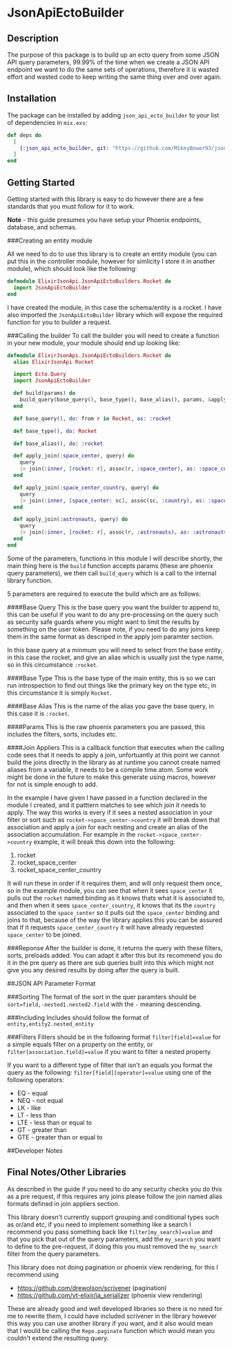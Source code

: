 # JsonApiEctoBuilder

## Description
The purpose of this package is to build up an ecto query from some JSON API query parameters, 99.99% of the time when we create a JSON API endpoint we want to do the same sets of operations, therefore it is wasted effort and wasted code to keep writing the same thing over and over again. 

## Installation
The package can be installed by adding `json_api_ecto_builder` to your list of dependencies in `mix.exs`:

```elixir
def deps do
  [
    {:json_api_ecto_builder, git: "https://github.com/MikeyBower93/json_api_ecto_builder.git"}
  ]
end
```
## Getting Started

Getting started with this library is easy to do however there are a few standards that you must follow for it to work. 

**Note** - this guide presumes you have setup your Phoenix endpoints, database, and  schemas.

###Creating an entity module

All we need to do to use this library is to create an entity module (you can put this in the controller module, however for simlicity I store it in another module), which should look like the following:

```elixir
defmodule ElixirJsonApi.JsonApiEctoBuilders.Rocket do
  import JsonApiEctoBuilder
end 
```
I have created the module, in this case the schema/entity is a rocket. I have also imported the `JsonApiEctoBuilder` library which will expose the required function for you to builder a request. 

###Calling the builder
To call the builder you will need to create a function in your new module, your module should end up looking like:

```elixir
defmodule ElixirJsonApi.JsonApiEctoBuilders.Rocket do
  alias ElixirJsonApi.Rocket

  import Ecto.Query
  import JsonApiEctoBuilder

  def build(params) do
    build_query(base_query(), base_type(), base_alias(), params, &apply_join/2)
  end

  def base_query(), do: from r in Rocket, as: :rocket

  def base_type(), do: Rocket

  def base_alias(), do: :rocket

  def apply_join(:space_center, query) do
    query
    |> join(:inner, [rocket: r], assoc(r, :space_center), as: :space_center)
  end

  def apply_join(:space_center_country, query) do
    query
    |> join(:inner, [space_center: sc], assoc(sc, :country), as: :space_center_country)
  end

  def apply_join(:astronauts, query) do
    query
    |> join(:inner, [rocket: r], assoc(r, :astronauts), as: :astronauts)
  end
end

```

Some of the parameters, functions in this module I will describe shortly, the main thing here is the `build` function accepts params (these are phoenix query parameters), we then call `build_query` which is a call to the internal library function. 

5 parameters are required to execute the build which are as follows:

####Base Query
This is the base query you want the builder to append to, this can be useful if you want to do any pre-processing on the query such as security safe guards where you might want to limit the results by something on the user token. Please note, if you need to do any joins keep them in the same format as descriped in the apply join paramter section. 

In this base query at a minmum you will need to select from the base entity, in this case the rocket, and give an alias which is usually just the type name, so in this circumstance `:rocket`. 

####Base Type
This is the base type of the main entity, this is so we can run introspection to find out things like the primary key on the type etc, in this circumstance it is simply `Rocket`. 

####Base Alias
This is the name of the alias you gave the base query, in this case it is `:rocket`.

####Params
This is the raw phoenix parameters you are passed, this includes the filters, sorts, includes etc.

####Join Appliers
This is a callback function that executes when the calling code sees that it needs to apply a join, unfortuantly at this point we cannot build the joins directly in the library as at runtime you cannot create named aliases from a variable, it needs to be a compile time atom. Some work might be done in the future to make this generate using macros, however for not is simple enough to add. 

In the example I have given I have passed in a function declared in the module I created, and it patttern matches to see which join it needs to apply. The way this works is every if it sees a nested association in your filter or sort such as `rocket->space_center->country` it will break down that association and apply a join for each nesting and create an alias of the association accumulation. For example in the `rocket->space_center->country` example, it will break this down into the following:

1. rocket
2. rocket_space_center
3. rocket_space_center_country

It will run these in order if it requires them, and will only request them once, so in the example module, you can see that when it sees `space_center` it pulls out the `rocket` named binding as it knows thats what it is associated to, and then when it sees `space_center_country`, it knows that its the `country` associated to the `space_center` so it pulls out the `space_center` binding and joins to that, because of the way the library applies this you can be assured that if it requests `space_center_country` it will have already requested `space_center` to be joined. 

###Reponse
After the builder is done, it returns the query with these filters, sorts, preloads added. You can adapt it after this but its recommend you do it in the pre query as there are sub queries built into this which might not give you any desired results by doing after the query is built. 

##JSON API Parameter Format

###Sorting
The format of the sort in the quer paramters should be `sort=field,-nested1.nested2.field` with the `-` meaning descending. 

###Including
Includes should follow the format of `entity,entity2.nested_entity`

###Filters
Filters should be in the following format `filter[field]=value` for a simple equals filter on a property on the entity, or `filter[association.field]=value` if you want to filter a nested property. 

If you want to a different type of filter that isn't an equals you format the query as the following: `filter[field][operator]=value` using one of the following operators:
- EQ - equal
- NEQ - not equal
- LK - like
- LT - less than
- LTE - less than or equal to
- GT - greater than
- GTE - greater than or equal to 

##Developer Notes

## Final Notes/Other Libraries


As described in the guide if you need to do any security checks you do this as a pre request, if this requires any joins please follow the join named alias formats defined in join appliers section. 

This library doesn't currently support grouping and conditional types such as or/and etc, if you need to implement something like a search I recommend you pass something back like `filter[my_search]=value` and that you pick that out of the query parameters, add the `my_search` you want to define to the pre-request, if doing this you must removed the `my_search` filter from the query parameters. 

This library does not doing pagination or phoenix view rendering, for this I recommend using
- https://github.com/drewolson/scrivener (pagination)
- https://github.com/vt-elixir/ja_serializer (phoenix view rendering)

These are already good and well developed libraries so there is no need for me to rewrite them, I could have included scrivener in the library however this way you can use another library if you want, and it also would mean that I would be calling the `Repo.paginate` function which would mean you couldn't extend the resulting query. 
 